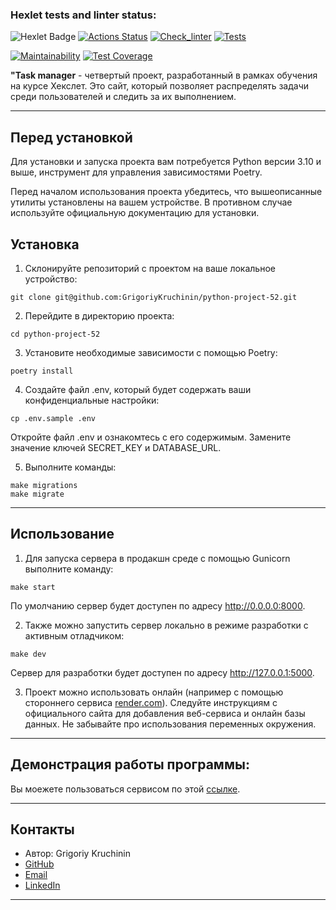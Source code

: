 ### Hexlet tests and linter status:
![Hexlet Badge](https://img.shields.io/badge/Hexlet-116EF5?logo=hexlet&logoColor=fff&style=for-the-badge)
[![Actions Status](https://github.com/GrigoriyKruchinin/python-project-52/actions/workflows/hexlet-check.yml/badge.svg)](https://github.com/GrigoriyKruchinin/python-project-52/actions)
[![Check_linter](https://github.com/GrigoriyKruchinin/python-project-52/actions/workflows/lint_check.yml/badge.svg)](https://github.com/GrigoriyKruchinin/python-project-52/actions)
[![Tests](https://github.com/GrigoriyKruchinin/python-project-52/actions/workflows/run_tests.yml/badge.svg)](https://github.com/GrigoriyKruchinin/python-project-52/actions)

[![Maintainability](https://api.codeclimate.com/v1/badges/9e4054d13d4b4b33f6a8/maintainability)](https://codeclimate.com/github/GrigoriyKruchinin/python-project-52/maintainability)
[![Test Coverage](https://api.codeclimate.com/v1/badges/9e4054d13d4b4b33f6a8/test_coverage)](https://codeclimate.com/github/GrigoriyKruchinin/python-project-52/test_coverage)


__"Task manager__ - четвертый проект, разработанный в рамках обучения на курсе Хекслет. Это сайт, который позволяет распределять задачи среди пользователей и следить за их выполнением.

***
## Перед установкой
Для установки и запуска проекта вам потребуется Python версии  3.10 и выше, инструмент для управления зависимостями Poetry.

Перед началом использования проекта убедитесь, что вышеописанные утилиты установлены на вашем устройстве. В противном случае используйте официальную документацию для установки.

## Установка

1. Склонируйте репозиторий с проектом на ваше локальное устройство:
```
git clone git@github.com:GrigoriyKruchinin/python-project-52.git
```
2. Перейдите в директорию проекта:
```
cd python-project-52
```
3. Установите необходимые зависимости с помощью Poetry:
```
poetry install
```
4. Создайте файл .env, который будет содержать ваши конфиденциальные настройки:

```
cp .env.sample .env
```

Откройте файл .env и ознакомтесь с его содержимым. Замените значение ключей SECRET_KEY и DATABASE_URL.

5. Выполните команды: 
```
make migrations
make migrate
```

***

## Использование
1. Для запуска сервера в продакшн среде с помощью Gunicorn выполните команду:

```
make start
```
По умолчанию сервер будет доступен по адресу http://0.0.0.0:8000.

2. Также можно запустить сервер локально в режиме разработки с активным отладчиком:

```
make dev
```
Сервер для разработки будет доступен по адресу http://127.0.0.1:5000.

3. Проект можно использовать онлайн (например с помощью стороннего сервиса [render.com](https://dashboard.render.com/)). Следуйте инструкциям с официального сайта для добавления веб-сервиса и онлайн базы данных. Не забывайте про использования переменных окружения.

***
## Демонстрация работы программы:
Вы моежете пользоваться сервисом по этой [ссылке](https://task-manager-ytvh.onrender.com).

***
## Контакты
- Автор: Grigoriy Kruchinin
- [GitHub](https://github.com/GrigoriyKruchinin)
- [Email](gkruchinin75@gmail.com)
- [LinkedIn](https://www.linkedin.com/in/grigoriy-kruchinin/)
***